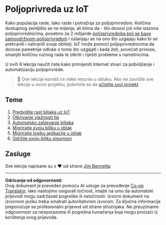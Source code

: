 <!--
CO_OP_TRANSLATOR_METADATA:
{
  "original_hash": "428bda82d9e6016ecea7c797564bf081",
  "translation_date": "2025-08-28T14:32:46+00:00",
  "source_file": "2-farm/README.md",
  "language_code": "hr"
}
-->
# Poljoprivreda uz IoT

Kako populacija raste, tako raste i potražnja za poljoprivredom. Količina dostupnog zemljišta se ne mijenja, ali klima da - što donosi još više izazova poljoprivrednicima, posebno za 2 milijarde [poljoprivrednika koji se bave samoodrživom poljoprivredom](https://wikipedia.org/wiki/Subsistence_agriculture) i oslanjaju se na ono što uzgajaju kako bi se prehranili i nahranili svoje obitelji. IoT može pomoći poljoprivrednicima da donose pametnije odluke o tome što uzgajati i kada žeti, povećati prinose, smanjiti količinu ručnog rada te otkriti i riješiti probleme s nametnicima.

U ovih 6 lekcija naučit ćete kako primijeniti Internet stvari za poboljšanje i automatizaciju poljoprivrede.

> 💁 Ove lekcije koristit će neke resurse u oblaku. Ako ne završite sve lekcije u ovom projektu, pobrinite se da [očistite svoj projekt](../clean-up.md).

## Teme

1. [Predvidite rast biljaka uz IoT](lessons/1-predict-plant-growth/README.md)
1. [Otkrivanje vlažnosti tla](lessons/2-detect-soil-moisture/README.md)
1. [Automatsko zalijevanje biljaka](lessons/3-automated-plant-watering/README.md)
1. [Migrirajte svoju biljku u oblak](lessons/4-migrate-your-plant-to-the-cloud/README.md)
1. [Migrirajte logiku aplikacije u oblak](lessons/5-migrate-application-to-the-cloud/README.md)
1. [Održite svoju biljku sigurnom](lessons/6-keep-your-plant-secure/README.md)

## Zasluge

Sve lekcije napisane su s ♥️ od strane [Jim Bennetta](https://GitHub.com/JimBobBennett)

---

**Odricanje od odgovornosti**:  
Ovaj dokument je preveden pomoću AI usluge za prevođenje [Co-op Translator](https://github.com/Azure/co-op-translator). Iako nastojimo osigurati točnost, imajte na umu da automatski prijevodi mogu sadržavati pogreške ili netočnosti. Izvorni dokument na izvornom jeziku treba smatrati autoritativnim izvorom. Za ključne informacije preporučuje se profesionalni prijevod od strane stručnjaka. Ne preuzimamo odgovornost za nesporazume ili pogrešna tumačenja koja mogu proizaći iz korištenja ovog prijevoda.